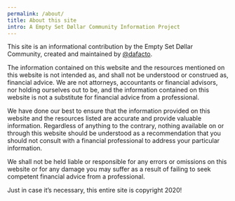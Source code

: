 ```yaml
---
permalink: /about/
title: About this site
intro: A Empty Set Døllar Community Information Project
---
```


This site is an informational contribution by the Empty Set Døllar Community, created and maintained by [@dafacto](http://twitter.com/dafacto). 


The information contained on this website and the resources mentioned on this website is not intended as, and shall not be understood or construed as, financial advice. We are not attorneys, accountants or financial advisors, nor holding ourselves out to be, and the information contained on this website is not a substitute for financial advice from a professional.


We have done our best to ensure that the information provided on this website and the resources listed are accurate and provide valuable information. Regardless of anything to the contrary, nothing available on or through this website should be understood as a recommendation that you should not consult with a financial professional to address your particular information.


We shall not be held liable or responsible for any errors or omissions on this website or for any damage you may suffer as a result of failing to seek competent financial advice from a professional.


Just in case it’s necessary, this entire site is copyright 2020!
